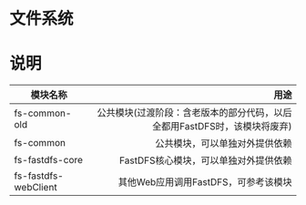 
# 文件系统 

# 说明
    
模块名称|用途   
|------|-----:|
fs-common-old|公共模块(过渡阶段：含老版本的部分代码，以后全都用FastDFS时，该模块将废弃)
fs-common|公共模块，可以单独对外提供依赖
fs-fastdfs-core|FastDFS核心模块，可以单独对外提供依赖
fs-fastdfs-webClient|其他Web应用调用FastDFS，可参考该模块

